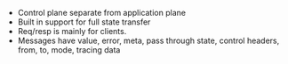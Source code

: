 * Control plane separate from application plane
* Built in support for full state transfer
* Req/resp is mainly for clients.
* Messages have value, error, meta, pass through state, control headers, from, to, mode, tracing data
